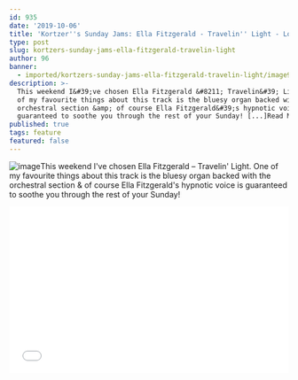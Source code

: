 ```yaml
---
id: 935
date: '2019-10-06'
title: 'Kortzer''s Sunday Jams: Ella Fitzgerald - Travelin'' Light - Loose Lips'
type: post
slug: kortzers-sunday-jams-ella-fitzgerald-travelin-light
author: 96
banner:
  - imported/kortzers-sunday-jams-ella-fitzgerald-travelin-light/image935.jpeg
description: >-
  This weekend I&#39;ve chosen Ella Fitzgerald &#8211; Travelin&#39; Light. One
  of my favourite things about this track is the bluesy organ backed with the
  orchestral section &amp; of course Ella Fitzgerald&#39;s hypnotic voice is
  guaranteed to soothe you through the rest of your Sunday! [...]Read More...
published: true
tags: feature
featured: false
---
```

![image](../imported/kortzers-sunday-jams-ella-fitzgerald-travelin-light/image935.jpeg)This weekend I've chosen Ella Fitzgerald – Travelin' Light. One of my favourite things about this track is the bluesy organ backed with the orchestral section & of course Ella Fitzgerald's hypnotic voice is guaranteed to soothe you through the rest of your Sunday!

<iframe width='100%' height='300' scrolling='no' frameborder='no' allow='autoplay' src='//www.youtube.com/embed/f8XZ0F5VmFY?wmode=opaque'></iframe>